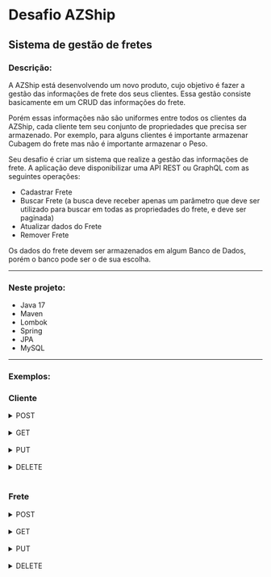 # Desafio AZShip
## Sistema de gestão de fretes
### Descrição:
<p>A AZShip está desenvolvendo um novo produto, cujo objetivo é fazer a gestão das
informações de frete dos seus clientes. Essa gestão consiste basicamente em um CRUD das
informações do frete.</p>

<p>Porém essas informações não são uniformes entre todos os clientes da AZShip, cada cliente
tem seu conjunto de propriedades que precisa ser armazenado. Por exemplo, para alguns
clientes é importante armazenar Cubagem do frete mas não é importante armazenar o Peso.</p>

<p>Seu desafio é criar um sistema que realize a gestão das informações de frete. A aplicação
deve disponibilizar uma API REST ou GraphQL com as seguintes operações:</p>

- Cadastrar Frete
- Buscar Frete (a busca deve receber apenas um parâmetro que deve ser utilizado para
buscar em todas as propriedades do frete, e deve ser paginada)
- Atualizar dados do Frete
- Remover Frete

Os dados do frete devem ser armazenados em algum Banco de Dados, porém o banco pode
ser o de sua escolha.

____

### Neste projeto:
- Java 17
- Maven
- Lombok
- Spring
- JPA
- MySQL

____

### Exemplos:

### Cliente

<details><summary>POST</summary>
    <code>localhost:8080/api/customers</code>

    {
        "name" : "Jane Doe",
        "cpfCnpj": "11111111111",
        "phoneNumber": "41911111111",
        "email": "email@email.com",
        "address": {
            "street" : "Privet Drive",
            "number" : "4",
            "neighborhood" : "Little Whinging",
            "city" : "London",
            "state" : "Surrey",
            "country" : "United Kingdom",
            "complement" : "Under the stairs",
            "postalCode" : "WD3 4EG"
            }
    }

</details>
<br />
<details><summary>GET</summary>
    <code>localhost:8080/api/customers/a00abd1f-9704-408b-a67a-2b6f7e08c63a</code>
</details>
<br />
<details><summary>PUT</summary>
    <code>localhost:8080/api/customers/a00abd1f-9704-408b-a67a-2b6f7e08c63a</code>
    
    {
        "name" : "Harry Doe",
        "cpfCnpj": "11111111111",
        "phoneNumber": "41911111111",
        "email": "harry@email.com",
        "address": {
            "street" : "Privet Drive",
            "number" : "4",
            "neighborhood" : "Little Whinging",
            "city" : "London",
            "state" : "Surrey",
            "country" : "United Kingdom",
            "complement" : "Under the stairs",
            "postalCode" : "WD3 4EG"
            }
    }
</details>
<br />
<details><summary>DELETE</summary>
    <code>localhost:8080/api/customers/a00abd1f-9704-408b-a67a-2b6f7e08c63a</code>
</details>
<br />

### Frete


<details><summary>POST</summary>
    <code>localhost:8080/api/shipments</code>

    {
        "customerId": "a00abd1f-9704-408b-a67a-2b6f7e08c63a",
        "origin" : {
            "street" : "Rua A",
            "number" : "10",
            "neighborhood" : "Bairro A",
            "city" : "Cidade A",
            "state" : "SP",
            "country" : "Brasil",
            "complement" : "",
            "postalCode" : "08000000"
            },
        "destination" : {
            "street" : "Rua B",
            "number" : "20",
            "neighborhood" : "Bairro B",
            "city" : "Cidade B",
            "state" : "PR",
            "country" : "Brasil",
            "complement" : "",
            "postalCode" : "40000000"
            },
        "sendDate" : "2024-04-17",
        "estimatedDeliveryDate" : "",
        "type" : "SOLID",
        "weight" : "4.9",
        "length" : "",
        "width" : "",
        "height" : "",
        "declaredValue" : "126.06",
        "transportationType" : "ROAD"
    }

</details>
<br />
<details><summary>GET</summary>
    <code>localhost:8080/api/shipments/3844DB05F3494</code>
</details>
<br />
<details><summary>PUT</summary>
<code>localhost:8080/api/shipments/dfea0fed-cb00-4142-9664-f727beac3bf2</code>

    {
        "customerId": "a00abd1f-9704-408b-a67a-2b6f7e08c63a",
        "sendDate" : "2024-04-17",
        "estimatedDeliveryDate" : "2024-07-20",
        "type" : "SOLID",
        "weight" : "4.9",
        "length" : "",
        "width" : "",
        "height" : "",
        "declaredValue" : "126.06",
        "transportationType" : "ROAD"
    }
</details>
<br />
<details><summary>DELETE</summary>
    <code>localhost:8080/api/shipments/8daf5872-1862-4d75-ae09-30b699e26372</code>

    {
	    "customerId": "a00abd1f-9704-408b-a67a-2b6f7e08c63a"
    }
</details>
